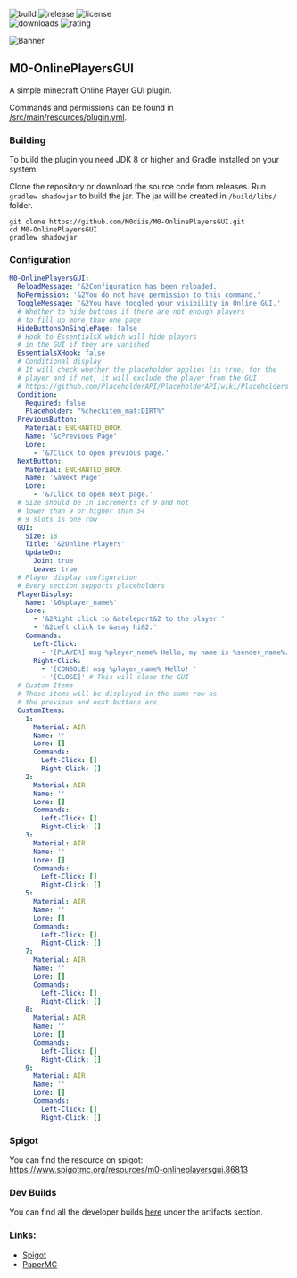 <!-- Variables -->

[resourceId]: 86813

[banner]: https://i.imgur.com/IufJw5D.png
[ratingImage]: https://img.shields.io/badge/dynamic/json.svg?color=brightgreen&label=rating&query=%24.rating.average&suffix=%20%2F%205&url=https%3A%2F%2Fapi.spiget.org%2Fv2%2Fresources%2F86813
[buildImage]: https://github.com/M0diis/M0-OnlinePlayersGUI/workflows/Java%20CI%20with%20Gradle/badge.svg
[releaseImage]: https://img.shields.io/github/v/release/M0diis/M0-OnlinePlayersGUI.svg?label=github%20release
[downloadsImage]: https://img.shields.io/badge/dynamic/json.svg?color=brightgreen&label=downloads%20%28spigotmc.org%29&query=%24.downloads&url=https%3A%2F%2Fapi.spiget.org%2Fv2%2Fresources%2F86813
[licenseImage]: https://img.shields.io/github/license/M0diis/M0-OnlinePlayersGUI.svg

<!-- End of variables block -->

![build][buildImage] ![release][releaseImage] ![license][licenseImage]  
![downloads][downloadsImage] ![rating][ratingImage]

![Banner][banner]

## M0-OnlinePlayersGUI
A simple minecraft Online Player GUI plugin.  

Commands and permissions can be found in [/src/main/resources/plugin.yml](https://github.com/M0diis/M0-OnlinePlayersGUI/blob/main/src/main/resources/plugin.yml).

### Building

To build the plugin you need JDK 8 or higher and Gradle installed on your system.

Clone the repository or download the source code from releases.
Run `gradlew shadowjar` to build the jar.
The jar will be created in `/build/libs/` folder.

```
git clone https://github.com/M0diis/M0-OnlinePlayersGUI.git
cd M0-OnlinePlayersGUI
gradlew shadowjar
```

### Configuration

```yaml
M0-OnlinePlayersGUI:
  ReloadMessage: '&2Configuration has been reloaded.'
  NoPermission: '&2You do not have permission to this command.'
  ToggleMessage: '&2You have toggled your visibility in Online GUI.'
  # Whether to hide buttons if there are not enough players
  # to fill up more than one page
  HideButtonsOnSinglePage: false
  # Hook to EssentialsX which will hide players
  # in the GUI if they are vanished
  EssentialsXHook: false
  # Conditional display
  # It will check whether the placeholder applies (is true) for the
  # player and if not, it will exclude the player from the GUI
  # https://github.com/PlaceholderAPI/PlaceholderAPI/wiki/Placeholders
  Condition:
    Required: false
    Placeholder: "%checkitem_mat:DIRT%"
  PreviousButton:
    Material: ENCHANTED_BOOK
    Name: '&cPrevious Page'
    Lore:
      - '&7Click to open previous page.'
  NextButton:
    Material: ENCHANTED_BOOK
    Name: '&aNext Page'
    Lore:
      - '&7Click to open next page.'
  # Size should be in increments of 9 and not
  # lower than 9 or higher than 54
  # 9 slots is one row
  GUI:
    Size: 18
    Title: '&2Online Players'
    UpdateOn:
      Join: true
      Leave: true
  # Player display configuration
  # Every section supports placeholders
  PlayerDisplay:
    Name: '&6%player_name%'
    Lore:
      - '&2Right click to &ateleport&2 to the player.'
      - '&2Left click to &asay hi&2.'
    Commands:
      Left-Click:
        - '[PLAYER] msg %player_name% Hello, my name is %sender_name%.'
      Right-Click:
        - '[CONSOLE] msg %player_name% Hello! '
        - '[CLOSE]' # This will close the GUI
  # Custom Items
  # These items will be displayed in the same row as
  # the previous and next buttons are
  CustomItems:
    1:
      Material: AIR
      Name: ''
      Lore: []
      Commands:
        Left-Click: []
        Right-Click: []
    2:
      Material: AIR
      Name: ''
      Lore: []
      Commands:
        Left-Click: []
        Right-Click: []
    3:
      Material: AIR
      Name: ''
      Lore: []
      Commands:
        Left-Click: []
        Right-Click: []
    5:
      Material: AIR
      Name: ''
      Lore: []
      Commands:
        Left-Click: []
        Right-Click: []
    7:
      Material: AIR
      Name: ''
      Lore: []
      Commands:
        Left-Click: []
        Right-Click: []
    8:
      Material: AIR
      Name: ''
      Lore: []
      Commands:
        Left-Click: []
        Right-Click: []
    9:
      Material: AIR
      Name: ''
      Lore: []
      Commands:
        Left-Click: []
        Right-Click: []

```

### Spigot

You can find the resource on spigot:  
https://www.spigotmc.org/resources/m0-onlineplayersgui.86813

### Dev Builds

You can find all the developer builds [here](https://github.com/M0diis/M0-OnlinePlayersGUI/actions) under the artifacts section.

### Links:

- [Spigot](https://www.spigotmc.org/)
- [PaperMC](https://papermc.io/)
